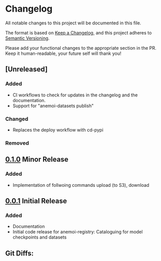 # Changelog

All notable changes to this project will be documented in this file.

The format is based on [Keep a Changelog](https://keepachangelog.com/en/1.1.0/),
and this project adheres to [Semantic Versioning](https://semver.org/spec/v2.0.0.html).

Please add your functional changes to the appropriate section in the PR.
Keep it human-readable, your future self will thank you!

## [Unreleased]

### Added
- CI workflows to check for updates in the changelog and the documentation.
- Support for "anemoi-datasets publish"

### Changed
- Replaces the deploy workflow with cd-pypi

### Removed

## [0.1.0] Minor Release

### Added
- Implementation of follwoing commands upload (to S3), download

## [0.0.1] Initial Release

### Added
- Documentation
- Initial code release for anemoi-registry: Cataloguing for model checkpoints and datasets


## Git Diffs:
[0.1.0]: https://github.com/ecmwf/anemoi-registry/compare/0.0.1...0.1.0
[0.0.1]: https://github.com/ecmwf/anemoi-registry/releases/tag/0.0.1
